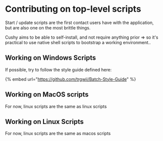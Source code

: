 # Contributing on top-level scripts

Start / update scripts are the first contact users have with the application, but are also one on the most brittle things.&#x20;

Cushy aims to be able to self-install, and not require anything prior => so it's practical to use native shell scripts to bootstrap a working environment..





## Working on Windows Scripts

If possible, try to follow the style guide defined here:

{% embed url="https://github.com/trgwii/Batch-Style-Guide" %}

## Working on MacOS scripts

For now, linux scripts are the same as linux scripts

## Working on Linux Scripts

For now, linux scripts are the same as macos scripts
